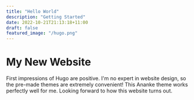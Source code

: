 ```yaml
---
title: "Hello World"
description: "Getting Started"
date: 2022-10-21T21:13:18+11:00
draft: false
featured_image: "/hugo.png"
---
```


<!--more-->
My New Website
==============
First impressions of Hugo are positive. I'm no expert in website design, so the pre-made themes are extremely convenient! This Ananke theme works perfectly well for me. Looking forward to how this website turns out.
